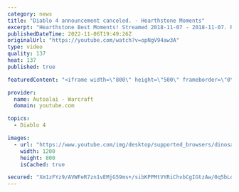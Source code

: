 ```yaml
---
category: news
title: "Diablo 4 announcement canceled. - Hearthstone Moments"
excerpt: "Hearthstone Best Moments! Streamed 2018-11-07 - 2018-11-07. Remember to like and subscribe! Join my discord: ..."
publishedDateTime: 2022-11-06T19:49:26Z
originalUrl: "https://youtube.com/watch?v=opNgV94aw3A"
type: video
quality: 137
heat: 137
published: true

featuredContent: "<iframe width=\"800\" height=\"500\" frameborder=\"0\" src=\"https://www.youtube.com/embed/opNgV94aw3A\" allow=\"accelerometer; autoplay; encrypted-media; gyroscope; picture-in-picture\" allowfullscreen></iframe>"

provider:
  name: Autoalai - Warcraft
  domain: youtube.com

topics:
  - Diablo 4

images:
  - url: "https://www.youtube.com/img/desktop/supported_browsers/dinosaur.png"
    width: 1200
    height: 800
    isCached: true

secured: "Xm1zFYz9/AVWFeR7zn1vEMjG59ms+/sibKPPMtVYRiChvbCgIGtzAw/0q5bLqmr7oVl8HhZxJT33Eo8aQpI2900+84awq7tIhPC8GWw2o/0jlE2bTk/Lar0AQaQg727vbu8ukfoGHQxqk1HsptzD3Cq6BwxslKOkNA7DkuKqV1Llt3vN1+R+zSb2/69SF6I9a7L8AbG4W5bC11kBXL5ifFfJVhtgGFVZRL1rEsR5931sEUogxswfc7VNOZ4N/4IQ+XJ18f0Esst+5nwqQhBQw7Uz11N/3dgnosVtKusj6X3eL9FBjKg4HJuvfNfF9RTVT1EEfBAiRfzTucj586LDzVY1RTVRDFX33Z1miTHGeBEkbUctpMxqa3y6Jkb65BLTKBlJkbvXrSs1yezFtvFwMQ==;sKmYi++OHtu5D+ZxEgO8Kw=="
---
```


